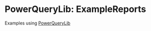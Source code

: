 # PowerQueryLib: ExampleReports

Examples using [PowerQueryLib](https://github.com/ninmonkey/Ninmonkey.PowerQueryLib)
